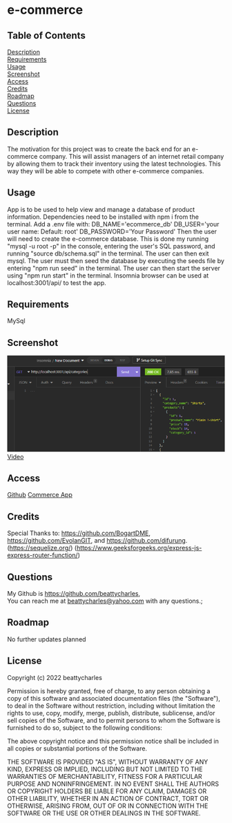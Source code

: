 # e-commerce

## Table of Contents
[Description](#description)<br>
[Requirements](#requirments)<br>
[Usage](#usage)<br>
[Screenshot](#screenshot)<br>
[Access](#access)<br>
[Credits](#credits)<br>
[Roadmap](#roadmap)<br>
[Questions](#questions)<br>
[License](#license)

## Description
 The motivation for this project was to create the back end for an e-commerce company. This will assist managers of an internet retail company by allowing them to track their inventory using the latest technologies. This way they will be able to compete with other e-commerce companies.

## Usage
App is to be used to help view and manage a database of product information. Dependencies need to be installed with npm i from the terminal.
Add a .env file with: 
DB_NAME='ecommerce_db'
DB_USER='your user name: Default: root'
DB_PASSWORD='Your Password'
Then the user will need to create the e-commerce database. This is done my running "mysql -u root -p" in the console, entering the user's SQL password, and running "source db/schema.sql" in the terminal. The user can then exit mysql. The user must then seed the database by executing the seeds file by entering "npm run seed" in the terminal. The user can then start the server using "npm run start" in the terminal. 
Insomnia browser can be used at localhost:3001/api/ to test the app.

## Requirements
MySql

## Screenshot
![Screenshot](./dist/Capture.PNG)
[Video]()

## Access

[Github](https://www.github.com/beattycharles)
[Commerce App](https://github.com/beattycharles/e-commerce)

## Credits
Special Thanks to: https://github.com/BogartDME, https://github.com/EvolanGIT, and https://github.com/difurung.
(https://sequelize.org/)
(https://www.geeksforgeeks.org/express-js-express-router-function/)

## Questions
My Github is https://github.com/beattycharles, <br>
You can reach me at beattycharles@yahoo.com with any questions.;

## Roadmap
No further updates planned

## License
Copyright (c) 2022 beattycharles

Permission is hereby granted, free of charge, to any person obtaining a copy
of this software and associated documentation files (the "Software"), to deal
in the Software without restriction, including without limitation the rights
to use, copy, modify, merge, publish, distribute, sublicense, and/or sell
copies of the Software, and to permit persons to whom the Software is
furnished to do so, subject to the following conditions:

The above copyright notice and this permission notice shall be included in all
copies or substantial portions of the Software.

THE SOFTWARE IS PROVIDED "AS IS", WITHOUT WARRANTY OF ANY KIND, EXPRESS OR
IMPLIED, INCLUDING BUT NOT LIMITED TO THE WARRANTIES OF MERCHANTABILITY,
FITNESS FOR A PARTICULAR PURPOSE AND NONINFRINGEMENT. IN NO EVENT SHALL THE
AUTHORS OR COPYRIGHT HOLDERS BE LIABLE FOR ANY CLAIM, DAMAGES OR OTHER
LIABILITY, WHETHER IN AN ACTION OF CONTRACT, TORT OR OTHERWISE, ARISING FROM,
OUT OF OR IN CONNECTION WITH THE SOFTWARE OR THE USE OR OTHER DEALINGS IN THE
SOFTWARE.
